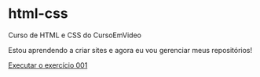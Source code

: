 # html-css

Curso de HTML e CSS do CursoEmVideo

Estou aprendendo a criar sites e agora eu vou gerenciar meus repositórios!

<a href="https://willianmason.github.io/html-css/exercicios/ex001/index.html">Executar o exercício 001</a>
